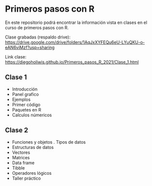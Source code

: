 # Primeros pasos con R

En este repositorio podrá encontrar la información vista en clases en el curso de primeros pasos con R.

Clase grabadas (respaldo drive): https://drive.google.com/drive/folders/1AqJxXYFEQu6eU-LYuQKU-o-eAN6viMzf?usp=sharing

Link clase: https://diegoholiwis.github.io/Primeros_pasos_R_2021/Clase_1.html

## Clase 1

- Introducción
- Panel grafico
- Ejemplos
- Primer código
- Paquetes en R
- Calculos númericos

## Clase 2

- Funciones y objetos
. Tipos de datos
- Estructuras de datos
- Vectores
- Matrices
- Data frame
- Tibble
- Operadores lógicos
- Taller práctico
